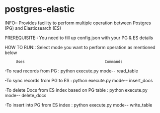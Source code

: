 # postgres-elastic
INFO:: Provides facility to perform multiple operation between Postgres (PG) and Elasticsearch (ES)

PREREQUISITE:: You need to fill up config.json with your PG & ES details

HOW TO RUN:: Select mode you want to perform operation as mentioned below

         Uses                                    Commands
-To read records from PG                        : python execute.py mode-- read_table

-To sync records from PG to ES                  : python execute.py mode-- insert_docs

-To delete Docs from ES index based on PG table : python execute.py mode-- delete_docs

-To insert into PG from ES index                : python execute.py mode-- write_table
